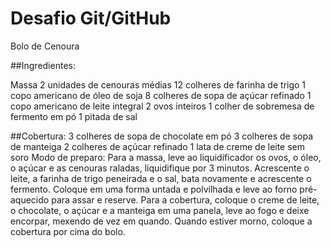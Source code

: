 # Desafio Git/GitHub

Bolo de Cenoura

##Ingredientes:

Massa
2 unidades de cenouras médias
12 colheres de farinha de trigo
1 copo americano de óleo de soja
8 colheres de sopa de açúcar refinado
1 copo americano de leite integral
2 ovos inteiros
1 colher de sobremesa de fermento em pó
1 pitada de sal

##Cobertura:
3 colheres de sopa de chocolate em pó
3 colheres de sopa de manteiga
2 colheres de açúcar refinado
1 lata de creme de leite sem soro
Modo de preparo:
Para a massa, leve ao liquidificador os ovos, o óleo, o açúcar e as cenouras raladas, liquidifique por 3 minutos. Acrescente o leite, a farinha de trigo peneirada e o sal, bata novamente e acrescente o fermento. Coloque em uma forma untada e polvilhada e leve ao forno pré-aquecido para assar e reserve. Para a cobertura, coloque o creme de leite, o chocolate, o açúcar e a manteiga em uma panela, leve ao fogo e deixe encorpar, mexendo de vez em quando. Quando estiver morno, coloque a cobertura por cima do bolo.
